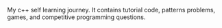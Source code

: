 My c++ self learning journey. It contains tutorial code, patterns problems, games, and competitive programming questions.

